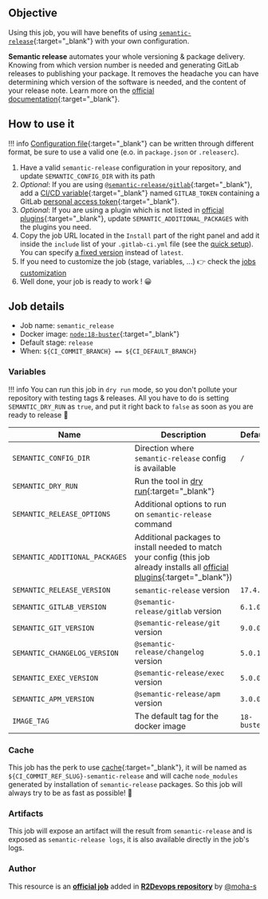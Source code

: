 ## Objective

Using this job, you will have benefits of using 
[`semantic-release`](https://github.com/semantic-release/semantic-release){:target="_blank"}
with your own configuration. 

**Semantic release** automates your whole versioning & package delivery. Knowing from which version number is needed and 
generating GitLab releases to publishing your package. It removes the headache you can have determining which
version of the software is needed, and the content of your release note. Learn more on the 
[official documentation](https://semantic-release.gitbook.io/semantic-release/){:target="_blank"}.

## How to use it

!!! info
    [Configuration file](https://semantic-release.gitbook.io/semantic-release/usage/configuration#configuration-file){:target="_blank"}
    can be written through different format, be sure to use a valid one (e.o. in `package.json` or `.releaserc`).

1. Have a valid `semantic-release` configuration in your repository, and update `SEMANTIC_CONFIG_DIR` with its path
1. *Optional*: If you are using [`@semantic-release/gitlab`](https://github.com/semantic-release/gitlab#environment-variables){:target="_blank"}, 
   add a [CI/CD variable](https://docs.gitlab.com/ee/ci/variables/#add-a-cicd-variable-to-a-project){:target="_blank"}
   named `GITLAB_TOKEN` containing a GitLab 
   [personal access token](https://docs.gitlab.com/ce/user/profile/personal_access_tokens.html){:target="_blank"}.
1. *Optional*: If you are using a plugin which is not listed in 
   [official plugins](https://github.com/semantic-release/semantic-release/blob/master/docs/extending/plugins-list.md#plugins-list){:target="_blank"}, 
   update `SEMANTIC_ADDITIONAL_PACKAGES` with the plugins you need.
1. Copy the job URL located in the `Install` part of the right panel and add it inside the `include` list of your `.gitlab-ci.yml` file (see the [quick setup](/use-the-hub/#quick-setup)). You can specify [a fixed version](#changelog) instead of `latest`.
1. If you need to customize the job (stage, variables, ...) 👉 check the [jobs
   customization](/use-the-hub/#jobs-customization)
1. Well done, your job is ready to work ! 😀

## Job details

* Job name: `semantic_release`
* Docker image: [`node:18-buster`](https://hub.docker.com/r/_/node){:target="_blank"}
* Default stage: `release`
* When: `${CI_COMMIT_BRANCH} == ${CI_DEFAULT_BRANCH}`

### Variables

!!! info
    You can run this job in `dry run` mode, so you don't pollute your repository with testing
    tags & releases. All you have to do is setting `SEMANTIC_DRY_RUN` as `true`, and put it right
    back to `false` as soon as you are ready to release 🎉

| Name | Description | Default |
| ---- | ----------- | ------- |
| `SEMANTIC_CONFIG_DIR` | Direction where `semantic-release` config is available | `/` | 
| `SEMANTIC_DRY_RUN` | Run the tool in [dry run](https://en.wikipedia.org/wiki/Dry_run_(testing)){:target="_blank"} |
| `SEMANTIC_RELEASE_OPTIONS` | Additional options to run on `semantic-release` command | ` ` |
| `SEMANTIC_ADDITIONAL_PACKAGES` | Additional packages to install needed to match your config (this job already installs all [official plugins](https://github.com/semantic-release/semantic-release/blob/master/docs/extending/plugins-list.md#plugins-list){:target="_blank"}) | ` ` | 
| `SEMANTIC_RELEASE_VERSION` | `semantic-release` version | `17.4.3` |
| `SEMANTIC_GITLAB_VERSION` | `@semantic-release/gitlab` version | `6.1.0` |
| `SEMANTIC_GIT_VERSION` | `@semantic-release/git` version | `9.0.0` | 
| `SEMANTIC_CHANGELOG_VERSION` | `@semantic-release/changelog` version | `5.0.1` | 
| `SEMANTIC_EXEC_VERSION` | `@semantic-release/exec` version | `5.0.0` |
| `SEMANTIC_APM_VERSION` | `@semantic-release/apm` version | `3.0.0`
| `IMAGE_TAG` | The default tag for the docker image | `18-buster`  |

### Cache

This job has the perk to use [cache](https://docs.gitlab.com/ee/ci/caching/){:target="_blank"}, 
it will be named as `${CI_COMMIT_REF_SLUG}-semantic-release`
and will cache `node_modules` generated by installation of `semantic-release` packages. So this
job will always try to be as fast as possible! 🚀

### Artifacts

This job will expose an artifact will the result from `semantic-release` and is exposed as `semantic-release logs`, 
it is also available directly in the job's logs.



### Author
This resource is an **[official job](https://docs.r2devops.io/faq-labels/)** added in [**R2Devops repository**](https://gitlab.com/r2devops/hub) by [@moha-s](https://gitlab.com/moha-s)